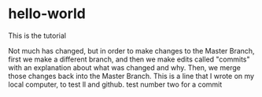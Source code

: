# hello-world
This is the tutorial


Not much has changed, but in order to make changes to the Master Branch, first we make a different branch, and then we make edits called "commits" with an explanation about what was changed and why.  Then, we merge those changes back into the Master Branch.
This is a line that I wrote on my local computer, to test ll and github.
test number two for a commit

